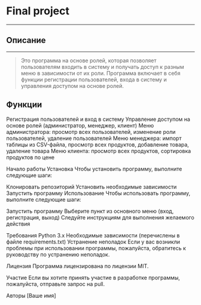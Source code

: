 # Final project

---
## Описание
---

> Это программа на основе ролей, которая позволяет пользователям входить в систему и получать доступ к разным меню в  зависимости от их роли. Программа включает в себя функции регистрации пользователей, входа в систему и управления доступом на основе ролей.

## Функции
Регистрация пользователей и вход в систему
Управление доступом на основе ролей (администратор, менеджер, клиент)
Меню администратора: просмотр всех пользователей, изменение роли пользователей, удаление пользователей
Меню менеджера: импорт таблицы из CSV-файла, просмотр всех продуктов, добавление товара, удаление товара
Меню клиента: просмотр всех продуктов, сортировка продуктов по цене


Начало работы
Установка
Чтобы установить программу, выполните следующие шаги:

Клонировать репозиторий
Установить необходимые зависимости
Запустить программу
Использование
Чтобы использовать программу, выполните следующие шаги:

Запустить программу
Выберите пункт из основного меню (вход, регистрация, выход)
Следуйте инструкциям для выполнения желаемого действия


Требования
Python 3.x
Необходимые зависимости (перечислены в файле requirements.txt)
Устранение неполадок
Если у вас возникли проблемы при использовании программы, пожалуйста, обратитесь к руководству по устранению неполадок.

Лицензия
Программа лицензирована по лицензии MIT.

Участие
Если вы хотите принять участие в разработке программы, пожалуйста, отправьте запрос на pull.

Авторы
[Ваше имя]
